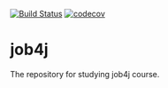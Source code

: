 [![Build Status](https://travis-ci.org/abrunan/job4j.svg?branch=master)](https://travis-ci.org/abrunan/job4j)
[![codecov](https://codecov.io/gh/abrunan/job4j/branch/master/graph/badge.svg)](https://codecov.io/gh/abrunan/job4j)
# job4j
The repository for studying job4j course.